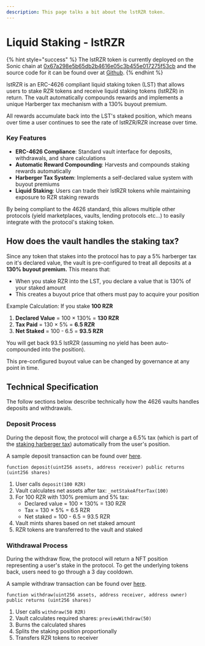 ```yaml
---
description: This page talks a bit about the lstRZR token.
---
```


# Liquid Staking - lstRZR

{% hint style="success" %}
The lstRZR token is currently deployed on the Sonic chain at [0x67a298e5b65db2b4616e05c3b455e017275f53cb](https://sonicscan.org/token/0x67a298e5b65db2b4616e05c3b455e017275f53cb) and the source code for it can be found over at [Github](https://github.com/rezervemoney/code/blob/main/contracts/periphery/Staking4626.sol).
{% endhint %}

lstRZR is an ERC-4626 compliant liquid staking token (LST) that allows users to stake RZR tokens and receive liquid staking tokens (lstRZR) in return. The vault automatically compounds rewards and implements a unique Harberger tax mechanism with a 130% buyout premium.

All rewards accumulate back into the LST's staked position, which means over time a user continues to see the rate of lstRZR/RZR increase over time.

### Key Features

* **ERC-4626 Compliance**: Standard vault interface for deposits, withdrawals, and share calculations
* **Automatic Reward Compounding**: Harvests and compounds staking rewards automatically
* **Harberger Tax System**: Implements a self-declared value system with buyout premiums
* **Liquid Staking**: Users can trade their lstRZR tokens while maintaining exposure to RZR staking rewards

By being compliant to the 4626 standard, this allows multiple other protocols (yield marketplaces, vaults, lending protocols etc...) to easily integrate with the protocol's staking token.

## How does the vault handles the staking tax?

Since any token that stakes into the protocol has to pay a 5% harberger tax on it's declared value, the vault is pre-configured to treat all deposits at a **130% buyout premium.** This means that:

* When you stake RZR into the LST, you declare a value that is 130% of your staked amount
* This creates a buyout price that others must pay to acquire your position

Example Calculation: If you stake **100 RZR**

1. **Declared Value** = 100 × 130% = **130 RZR**
2. **Tax Paid** = 130 × 5% = **6.5 RZR**
3. **Net Staked** = 100 - 6.5 = **93.5 RZR**

You will get back 93.5 lstRZR (assuming no yield has been auto-compounded into the position).

This pre-configured buyout value can be changed by governance at any point in time.

## Technical Specification

The follow sections below describe technically how the 4626 vaults handles deposits and withdrawals.

### Deposit Process

During the deposit flow, the protocol will charge a 6.5% tax (which is part of the [staking harberger tax](./)) automatically from the user's position.&#x20;

A sample deposit transaction can be found over [here](https://sonicscan.org/tx/0x0b3726bbdaeffb815f6c27241493330fdec271036e81bb362c1b9ee5c92a56b2).

```solidity
function deposit(uint256 assets, address receiver) public returns (uint256 shares)
```

1. User calls `deposit(100 RZR)`
2. Vault calculates net assets after tax: `_netStakeAfterTax(100)`
3. For 100 RZR with 130% premium and 5% tax:
   * Declared value = 100 × 130% = 130 RZR
   * Tax = 130 × 5% = 6.5 RZR
   * Net staked = 100 - 6.5 = 93.5 RZR
4. Vault mints shares based on net staked amount
5. RZR tokens are transferred to the vault and staked

### Withdrawal Process

During the withdraw flow, the protocol will return a NFT position representing a user's stake in the protocol. To get the underlying tokens back, users need to go through a 3 day cooldown.

A sample withdraw transaction can be found over [here](https://sonicscan.org/tx/0xd078df9bee2de3e4c07011392c31cdd56692647b14690fa4c16c50b7aa6c5e01).

```solidity
function withdraw(uint256 assets, address receiver, address owner) public returns (uint256 shares)
```

1. User calls `withdraw(50 RZR)`
2. Vault calculates required shares: `previewWithdraw(50)`
3. Burns the calculated shares
4. Splits the staking position proportionally
5. Transfers RZR tokens to receiver

